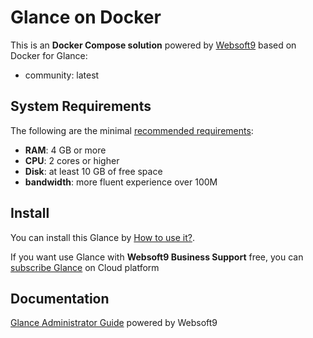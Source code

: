 # Glance on Docker  

This is an **Docker Compose solution** powered by [Websoft9](https://www.websoft9.com) based on Docker for Glance:


 - community:  latest


## System Requirements

The following are the minimal [recommended requirements](https://github.com/glanceapp/glance):

* **RAM**: 4 GB or more
* **CPU**: 2 cores or higher
* **Disk**: at least 10 GB of free space
* **bandwidth**: more fluent experience over 100M  

## Install

You can install this Glance by [How to use it?](https://github.com/Websoft9/docker-library#how-to-use-it).   

If you want use Glance with **Websoft9 Business Support** free, you can [subscribe Glance](https://www.websoft9.com/apps) on Cloud platform

## Documentation

[Glance Administrator Guide](https://support.websoft9.com/docs/glance) powered by Websoft9